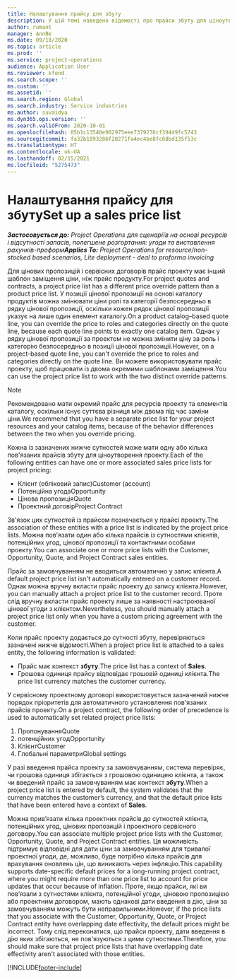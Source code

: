 ```yaml
---
title: Налаштування прайсу для збуту
description: У цій темі наведено відомості про прайси збуту для ціноутворення проекту.
author: rumant
manager: AnnBe
ms.date: 09/18/2020
ms.topic: article
ms.prod: ''
ms.service: project-operations
audience: Application User
ms.reviewer: kfend
ms.search.scope: ''
ms.custom: ''
ms.assetid: ''
ms.search.region: Global
ms.search.industry: Service industries
ms.author: suvaidya
ms.dyn365.ops.version: ''
ms.search.validFrom: 2020-10-01
ms.openlocfilehash: 05b1c13540e902975eee7379276cf394d9fc5743
ms.sourcegitcommit: fa32b1893286f20271fa4ec4be8fc68bd135f53c
ms.translationtype: HT
ms.contentlocale: uk-UA
ms.lasthandoff: 02/15/2021
ms.locfileid: "5275473"
---
```

# <a name="set-up-a-sales-price-list"></a><span data-ttu-id="cf338-103">Налаштування прайсу для збуту</span><span class="sxs-lookup"><span data-stu-id="cf338-103">Set up a sales price list</span></span>

<span data-ttu-id="cf338-104">_**Застосовується до:** Project Operations для сценаріїв на основі ресурсів і відсутності запасів, полегшене розгортання: угоди та виставлення рахунків-проформ_</span><span class="sxs-lookup"><span data-stu-id="cf338-104">_**Applies To:** Project Operations for resource/non-stocked based scenarios, Lite deployment - deal to proforma invoicing_</span></span>

<span data-ttu-id="cf338-105">Для цінових пропозицій і сервісних договорів прайс проекту має інший шаблон заміщення ціни, ніж прайс продукту.</span><span class="sxs-lookup"><span data-stu-id="cf338-105">For project quotes and contracts, a project price list has a different price override pattern than a product price list.</span></span> <span data-ttu-id="cf338-106">У позиції цінової пропозиції на основі каталогу продуктів можна змінювати ціни ролі та категорії безпосередньо в рядку цінової пропозиції, оскільки кожен рядок цінової пропозиції указує на лише один елемент каталогу.</span><span class="sxs-lookup"><span data-stu-id="cf338-106">On a product catalog–based quote line, you can override the price to roles and categories directly on the quote line, because each quote line points to exactly one catalog item.</span></span> <span data-ttu-id="cf338-107">Однак у рядку цінової пропозиції за проектом не можна змінити ціну за роль і категорію безпосередньо в позиції цінової пропозиції.</span><span class="sxs-lookup"><span data-stu-id="cf338-107">However, on a project-based quote line, you can't override the price to roles and categories directly on the quote line.</span></span> <span data-ttu-id="cf338-108">Ви можете використовувати прайс проекту, щоб працювати із двома окремими шаблонами заміщення.</span><span class="sxs-lookup"><span data-stu-id="cf338-108">You can use the project price list to work with the two distinct override patterns.</span></span>

> [!NOTE]
> <span data-ttu-id="cf338-109">Рекомендовано мати окремий прайс для ресурсів проекту та елементів каталогу, оскільки існує суттєва різниця між двома під час заміни ціни.</span><span class="sxs-lookup"><span data-stu-id="cf338-109">We recommend that you have a separate price list for your project resources and your catalog items, because of the behavior differences between the two when you override pricing.</span></span>

<span data-ttu-id="cf338-110">Кожна із зазначених нижче сутностей може мати одну або кілька пов'язаних прайсів збуту для ціноутворення проекту.</span><span class="sxs-lookup"><span data-stu-id="cf338-110">Each of the following entities can have one or more associated sales price lists for project pricing:</span></span>

- <span data-ttu-id="cf338-111">Клієнт (обліковий запис)</span><span class="sxs-lookup"><span data-stu-id="cf338-111">Customer (account)</span></span> 
- <span data-ttu-id="cf338-112">Потенційна угода</span><span class="sxs-lookup"><span data-stu-id="cf338-112">Opportunity</span></span> 
- <span data-ttu-id="cf338-113">Цінова пропозиція</span><span class="sxs-lookup"><span data-stu-id="cf338-113">Quote</span></span> 
- <span data-ttu-id="cf338-114">Проектний договір</span><span class="sxs-lookup"><span data-stu-id="cf338-114">Project Contract</span></span>

<span data-ttu-id="cf338-115">Зв'язок цих сутностей із прайсом позначається у прайсі проекту.</span><span class="sxs-lookup"><span data-stu-id="cf338-115">The association of these entities with a price list is indicated by the project price lists.</span></span> <span data-ttu-id="cf338-116">Можна пов'язати один або кілька прайсів із сутностями клієнтів, потенційних угод, цінової пропозиції та контактними особами проекту.</span><span class="sxs-lookup"><span data-stu-id="cf338-116">You can associate one or more price lists with the Customer, Opportunity, Quote, and Project Contract sales entities.</span></span>

<span data-ttu-id="cf338-117">Прайс за замовчуванням не вводиться автоматично у запис клієнта.</span><span class="sxs-lookup"><span data-stu-id="cf338-117">A default project price list isn't automatically entered on a customer record.</span></span> <span data-ttu-id="cf338-118">Однак можна вручну вкласти прайс проекту до запису клієнта.</span><span class="sxs-lookup"><span data-stu-id="cf338-118">However, you can manually attach a project price list to the customer record.</span></span> <span data-ttu-id="cf338-119">Проте слід вручну вкласти прайс проекту лише за наявності настроюваної цінової угоди з клієнтом.</span><span class="sxs-lookup"><span data-stu-id="cf338-119">Nevertheless, you should manually attach a project price list only when you have a custom pricing agreement with the customer.</span></span> 

<span data-ttu-id="cf338-120">Коли прайс проекту додається до сутності збуту, перевіряються зазначені нижче відомості.</span><span class="sxs-lookup"><span data-stu-id="cf338-120">When a project price list is attached to a sales entity, the following information is validated:</span></span>

- <span data-ttu-id="cf338-121">Прайс має контекст **збуту**.</span><span class="sxs-lookup"><span data-stu-id="cf338-121">The price list has a context of **Sales**.</span></span> 
- <span data-ttu-id="cf338-122">Грошова одиниця прайсу відповідає грошовій одиниці клієнта.</span><span class="sxs-lookup"><span data-stu-id="cf338-122">The price list currency matches the customer currency.</span></span> 

<span data-ttu-id="cf338-123">У сервісному проектному договорі використовується зазначений нижче порядок пріоритетів для автоматичного установлення пов'язаних прайсів проекту.</span><span class="sxs-lookup"><span data-stu-id="cf338-123">On a project contract, the following order of precedence is used to automatically set related project price lists:</span></span>

1. <span data-ttu-id="cf338-124">Пропонування</span><span class="sxs-lookup"><span data-stu-id="cf338-124">Quote</span></span>
2. <span data-ttu-id="cf338-125">потенційних угод</span><span class="sxs-lookup"><span data-stu-id="cf338-125">Opportunity</span></span>
3. <span data-ttu-id="cf338-126">Клієнт</span><span class="sxs-lookup"><span data-stu-id="cf338-126">Customer</span></span> 
4. <span data-ttu-id="cf338-127">Глобальні параметри</span><span class="sxs-lookup"><span data-stu-id="cf338-127">Global settings</span></span> 

<span data-ttu-id="cf338-128">У разі введення прайса проекту за замовчуванням, система перевіряє, чи грошова одиниця збігається з грошовою одиницею клієнта, а також чи введений прайс за замовчуванням має контекст **збуту**.</span><span class="sxs-lookup"><span data-stu-id="cf338-128">When a project price list is entered by default, the system validates that the currency matches the customer’s currency, and that the default price lists that have been entered have a context of **Sales**.</span></span>

<span data-ttu-id="cf338-129">Можна прив’язати кілька проектних прайсів до сутностей клієнта, потенційних угод, цінових пропозицій і проектного сервісного договору.</span><span class="sxs-lookup"><span data-stu-id="cf338-129">You can associate multiple project price lists with the Customer, Opportunity, Quote, and Project Contract entities.</span></span> <span data-ttu-id="cf338-130">Ця можливість підтримує відповідні для дати ціни за замовчуванням для тривалої проектної угоди, де, можливо, буде потрібно кілька прайсів для врахування оновлень цін, що виникають через інфляцію.</span><span class="sxs-lookup"><span data-stu-id="cf338-130">This capability supports date-specific default prices for a long-running project contract, where you might require more than one price list to account for price updates that occur because of inflation.</span></span> <span data-ttu-id="cf338-131">Проте, якщо прайси, які ви пов’язали з сутностями клієнта, потенційної угоди, ціновою пропозицією або проектним договором, мають однакові дати введення в дію, ціни за замовчуванням можуть бути неправильними.</span><span class="sxs-lookup"><span data-stu-id="cf338-131">However, if the price lists that you associate with the Customer, Opportunity, Quote, or Project Contract entity have overlapping date effectivity, the default prices might be incorrect.</span></span> <span data-ttu-id="cf338-132">Тому слід переконатися, що прайси проекту, дати введення в дію яких збігаються, не пов'язуються з цими сутностями.</span><span class="sxs-lookup"><span data-stu-id="cf338-132">Therefore, you should make sure that project price lists that have overlapping date effectivity aren't associated with those entities.</span></span>


[!INCLUDE[footer-include](../includes/footer-banner.md)]